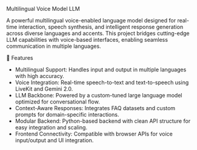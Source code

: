 Multilingual Voice Model LLM

A powerful multilingual voice-enabled language model designed for real-time interaction, speech synthesis, and intelligent response generation across diverse languages and accents. This project bridges cutting-edge LLM capabilities with voice-based interfaces, enabling seamless communication in multiple languages.

🚀 Features
- Multilingual Support: Handles input and output in multiple languages with high accuracy.
- Voice Integration: Real-time speech-to-text and text-to-speech using LiveKit and Gemini 2.0.
- LLM Backbone: Powered by a custom-tuned large language model optimized for conversational flow.
- Context-Aware Responses: Integrates FAQ datasets and custom prompts for domain-specific interactions.
- Modular Backend: Python-based backend with clean API structure for easy integration and scaling.
- Frontend Connectivity: Compatible with browser APIs for voice input/output and UI integration.

